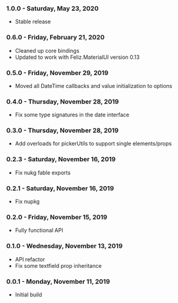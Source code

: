 ### 1.0.0 - Saturday, May 23, 2020
* Stable release

### 0.6.0 - Friday, February 21, 2020
* Cleaned up core bindings
* Updated to work with Feliz.MaterialUI version 0.13

### 0.5.0 - Friday, November 29, 2019
* Moved all DateTime callbacks and value initialization to options

### 0.4.0 - Thursday, November 28, 2019
* Fix some type signatures in the date interface

### 0.3.0 - Thursday, November 28, 2019
* Add overloads for pickerUtils to support single elements/props

### 0.2.3 - Saturday, November 16, 2019
* Fix nukg fable exports

### 0.2.1 - Saturday, November 16, 2019
* Fix nupkg

### 0.2.0 - Friday, November 15, 2019
* Fully functional API

### 0.1.0 - Wednesday, November 13, 2019
* API refactor
* Fix some textfield prop inheritance

### 0.0.1 - Monday, November 11, 2019
* Initial build
